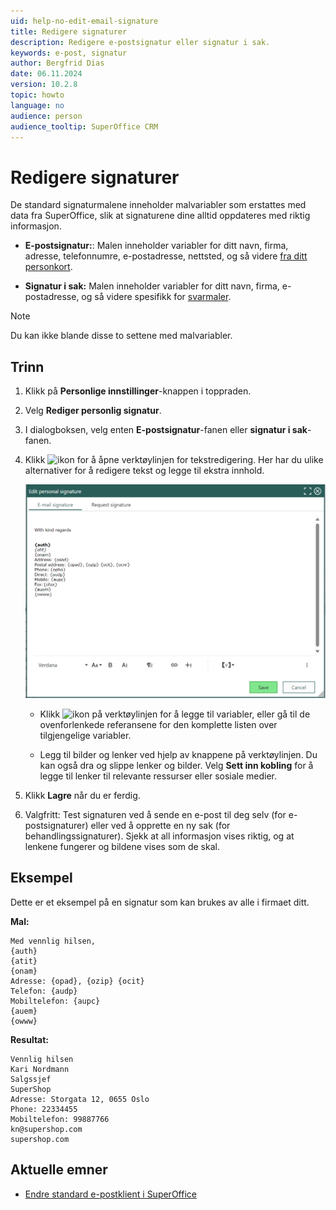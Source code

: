 ```yaml
---
uid: help-no-edit-email-signature
title: Redigere signaturer
description: Redigere e-postsignatur eller signatur i sak.
keywords: e-post, signatur
author: Bergfrid Dias
date: 06.11.2024
version: 10.2.8
topic: howto
language: no
audience: person
audience_tooltip: SuperOffice CRM
---
```


# Redigere signaturer

De standard signaturmalene inneholder malvariabler som erstattes med data fra SuperOffice, slik at signaturene dine alltid oppdateres med riktig informasjon.

* **E-postsignatur:**: Malen inneholder variabler for ditt navn, firma, adresse, telefonnumre, e-postadresse, nettsted, og så videre [fra ditt personkort][3].

* **Signatur i sak:** Malen inneholder variabler for ditt navn, firma, e-postadresse, og så videre spesifikk for [svarmaler][2].

> [!NOTE]
> Du kan ikke blande disse to settene med malvariabler.

## Trinn

1. Klikk på **Personlige innstillinger**-knappen i toppraden.

2. Velg **Rediger personlig signatur**.

3. I dialogboksen, velg enten **E-postsignatur**-fanen eller **signatur i sak**-fanen.

4. Klikk ![ikon][img2] for å åpne verktøylinjen for tekstredigering. Her har du ulike alternativer for å redigere tekst og legge til ekstra innhold.

    ![Rediger personlig signatur -screenshot][img1]

    * Klikk ![ikon][img3] på verktøylinjen for å legge til variabler, eller gå til de ovenforlenkede referansene for den komplette listen over tilgjengelige variabler.

    * Legg til bilder og lenker ved hjelp av knappene på verktøylinjen. Du kan også dra og slippe lenker og bilder. Velg **Sett inn kobling** for å legge til lenker til relevante ressurser eller sosiale medier.

5. Klikk **Lagre** når du er ferdig.

6. Valgfritt: Test signaturen ved å sende en e-post til deg selv (for e-postsignaturer) eller ved å opprette en ny sak (for behandlingssignaturer). Sjekk at all informasjon vises riktig, og at lenkene fungerer og bildene vises som de skal.

## Eksempel

Dette er et eksempel på en signatur som kan brukes av alle i firmaet ditt.

**Mal:**

```text
Med vennlig hilsen,
{auth}
{atit}
{onam}
Adresse: {opad}, {ozip} {ocit}
Telefon: {audp}
Mobiltelefon: {aupc}
{auem}
{owww}
```

**Resultat:**

```text
Vennlig hilsen
Kari Nordmann
Salgssjef
SuperShop
Adresse: Storgata 12, 0655 Oslo
Phone: 22334455
Mobiltelefon: 99887766
kn@supershop.com
supershop.com
```

## Aktuelle emner

* [Endre standard e-postklient i SuperOffice][1]

<!-- Referenced links -->
[1]: ../../email/learn/change-default-mail-client.md
[2]: ../../request/reply-templates/learn/template-variables.md
[3]: ../../../en/document/templates/variables/for-selected-contact.md

<!-- Referenced images -->
[img2]: ../../../../common/icons/editor-toolbar-icon.png
[img3]: ../../../media/icons/sign-editor-variables.png
[img1]: ../../../media/loc/en/learn/getstarted-preferences-email-signature.png
